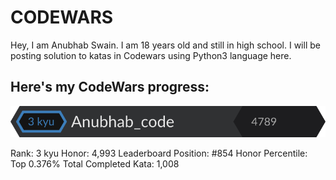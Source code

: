 # CODEWARS 

Hey, I am Anubhab Swain. I am 18 years old and still in high school.
I will be posting solution to katas in Codewars using Python3 language here.

## Here's my CodeWars progress:

[![My Profile.](https://github.com/anubhab-code/Codewars/blob/master/progress.svg "My Profile.")](http://codewars.com/users/Anubhab_code "My Profile.")

Rank: 3 kyu
Honor: 4,993
Leaderboard Position: #854
Honor Percentile: Top 0.376%
Total Completed Kata: 1,008

